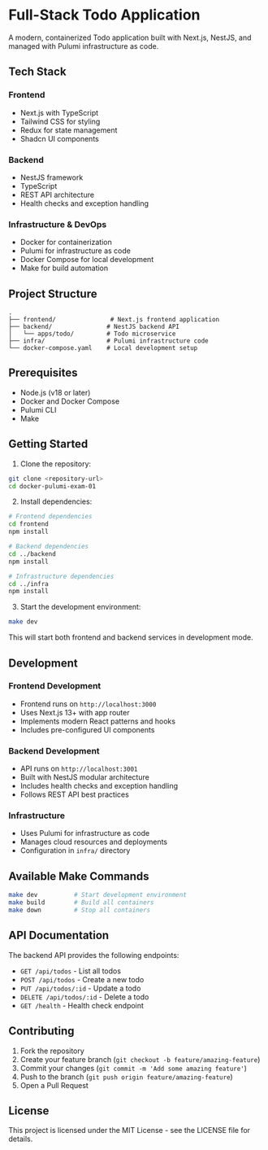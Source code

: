 # Full-Stack Todo Application

A modern, containerized Todo application built with Next.js, NestJS, and managed with Pulumi infrastructure as code.

## Tech Stack

### Frontend
- Next.js with TypeScript
- Tailwind CSS for styling
- Redux for state management
- Shadcn UI components

### Backend
- NestJS framework
- TypeScript
- REST API architecture
- Health checks and exception handling

### Infrastructure & DevOps
- Docker for containerization
- Pulumi for infrastructure as code
- Docker Compose for local development
- Make for build automation

## Project Structure

```
.
├── frontend/               # Next.js frontend application
├── backend/               # NestJS backend API
│   └── apps/todo/         # Todo microservice
├── infra/                 # Pulumi infrastructure code
└── docker-compose.yaml    # Local development setup
```

## Prerequisites

- Node.js (v18 or later)
- Docker and Docker Compose
- Pulumi CLI
- Make

## Getting Started

1. Clone the repository:
```bash
git clone <repository-url>
cd docker-pulumi-exam-01
```

2. Install dependencies:
```bash
# Frontend dependencies
cd frontend
npm install

# Backend dependencies
cd ../backend
npm install

# Infrastructure dependencies
cd ../infra
npm install
```

3. Start the development environment:
```bash
make dev
```

This will start both frontend and backend services in development mode.

## Development

### Frontend Development
- Frontend runs on `http://localhost:3000`
- Uses Next.js 13+ with app router
- Implements modern React patterns and hooks
- Includes pre-configured UI components

### Backend Development
- API runs on `http://localhost:3001`
- Built with NestJS modular architecture
- Includes health checks and exception handling
- Follows REST API best practices

### Infrastructure
- Uses Pulumi for infrastructure as code
- Manages cloud resources and deployments
- Configuration in `infra/` directory

## Available Make Commands

```bash
make dev          # Start development environment
make build        # Build all containers
make down         # Stop all containers
```

## API Documentation

The backend API provides the following endpoints:

- `GET /api/todos` - List all todos
- `POST /api/todos` - Create a new todo
- `PUT /api/todos/:id` - Update a todo
- `DELETE /api/todos/:id` - Delete a todo
- `GET /health` - Health check endpoint

## Contributing

1. Fork the repository
2. Create your feature branch (`git checkout -b feature/amazing-feature`)
3. Commit your changes (`git commit -m 'Add some amazing feature'`)
4. Push to the branch (`git push origin feature/amazing-feature`)
5. Open a Pull Request

## License

This project is licensed under the MIT License - see the LICENSE file for details.
